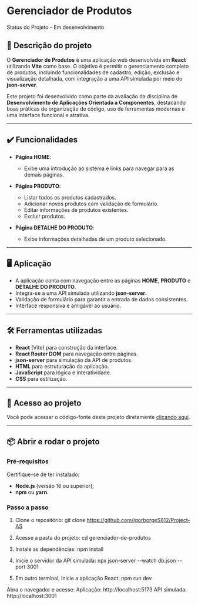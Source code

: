 
# Gerenciador de Produtos

Status do Projeto - Em desenvolvimento

## 📖 Descrição do projeto

O **Gerenciador de Produtos** é uma aplicação web desenvolvida em **React** utilizando **Vite** como base. O objetivo é permitir o gerenciamento completo de produtos, incluindo funcionalidades de cadastro, edição, exclusão e visualização detalhada, com integração a uma API simulada por meio do **json-server**.

Este projeto foi desenvolvido como parte da avaliação da disciplina de **Desenvolvimento de Aplicações Orientada a Componentes**, destacando boas práticas de organização de código, uso de ferramentas modernas e uma interface funcional e atrativa.

---

## ✔️ Funcionalidades

- **Página HOME**:
  - Exibe uma introdução ao sistema e links para navegar para as demais páginas.
  
- **Página PRODUTO**:
  - Listar todos os produtos cadastrados.
  - Adicionar novos produtos com validação de formulário.
  - Editar informações de produtos existentes.
  - Excluir produtos.

- **Página DETALHE DO PRODUTO**:
  - Exibe informações detalhadas de um produto selecionado.

---

## 🖥 Aplicação

- A aplicação conta com navegação entre as páginas **HOME**, **PRODUTO** e **DETALHE DO PRODUTO**.
- Integra-se a uma API simulada utilizando **json-server**.
- Validação de formulário para garantir a entrada de dados consistentes.
- Interface responsiva e amigável ao usuário.

---

## 🛠 Ferramentas utilizadas

- **React** (Vite) para construção da interface.
- **React Router DOM** para navegação entre páginas.
- **json-server** para simulação da API de produtos.
- **HTML** para estruturação da aplicação.
- **JavaScript** para lógica e interatividade. 
- **CSS** para estilização.

---

## 🔗 Acesso ao projeto

Você pode acessar o código-fonte deste projeto diretamente [clicando aqui](https://github.com/igorborgeS812/Project-AS).

---

## 📦 Abrir e rodar o projeto

### Pré-requisitos

Certifique-se de ter instalado:
- **Node.js** (versão 16 ou superior);
- **npm** ou **yarn**.

### Passo a passo

1. Clone o repositório:
git clone https://github.com/igorborgeS812/Project-AS

2. Acesse a pasta do projeto:
cd gerenciador-de-produtos

3. Instale as dependências:
npm install

4. Inicie o servidor da API simulada:
npx json-server --watch db.json --port 3001

5. Em outro terminal, inicie a aplicação React:
npm run dev

Abra o navegador e acesse:
Aplicação: http://localhost:5173
API simulada: http://localhost:3001
